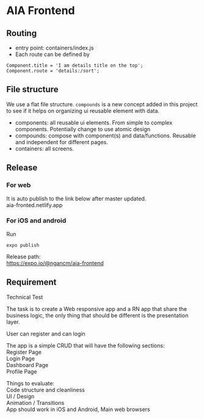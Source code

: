 # AIA Frontend

## Routing
- entry point: containers/index.js
- Each route can be defined by 
```
Component.title = 'I am details title on the top';
Component.route = 'details:/sort';
```

## File structure
We use a flat file structure. `compounds` is a new concept added in this project to see if it helps on organizing ui reusable element with data. 
- components: all reusable ui elements. From simple to complex components. Potentially change to use atomic design
- compounds: compose with component(s) and data/functions. Reusable and independent for different pages. 
- containers: all screens. 

## Release
### For web
It is auto publish to the link below after master updated.  
aia-fronted.netlify.app

### For iOS and android
Run 
```
expo publish
```
Release path:  
https://expo.io/@ngancm/aia-frontend

## Requirement

Technical Test   
  
The task is to create a Web responsive app and a RN app that share the business logic,   the only thing that should be different is the presentation layer.  
  
User can register and can login  
  
The app is a simple CRUD that will have the following sections:  
Register Page  
Login Page  
Dashboard Page  
Profile Page  

Things to evaluate:  
Code structure and cleanliness  
UI / Design  
Animation / Transitions  
App should work in iOS and Android, Main web browsers  
